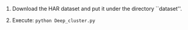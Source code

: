 
1. Download the HAR dataset and put it under the directory ``dataset''.

2. Execute: ``` python Deep_cluster.py ```
